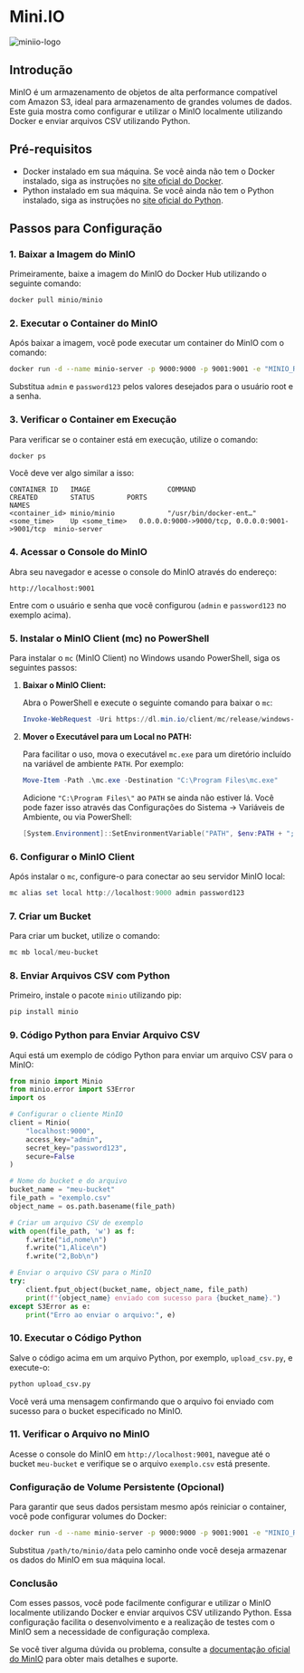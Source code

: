 # Mini.IO

![miniio-logo](https://infraops.info/content/images/2020/12/minio-logo.png)

## Introdução

MinIO é um armazenamento de objetos de alta performance compatível com Amazon S3, ideal para armazenamento de grandes volumes de dados. Este guia mostra como configurar e utilizar o MinIO localmente utilizando Docker e enviar arquivos CSV utilizando Python.

## Pré-requisitos

- Docker instalado em sua máquina. Se você ainda não tem o Docker instalado, siga as instruções no [site oficial do Docker](https://docs.docker.com/get-docker/).
- Python instalado em sua máquina. Se você ainda não tem o Python instalado, siga as instruções no [site oficial do Python](https://www.python.org/downloads/).

## Passos para Configuração

### 1. Baixar a Imagem do MinIO

Primeiramente, baixe a imagem do MinIO do Docker Hub utilizando o seguinte comando:

```bash
docker pull minio/minio
```

### 2. Executar o Container do MinIO

Após baixar a imagem, você pode executar um container do MinIO com o comando:

```bash
docker run -d --name minio-server -p 9000:9000 -p 9001:9001 -e "MINIO_ROOT_USER=admin" -e "MINIO_ROOT_PASSWORD=password123" minio/minio server /data --console-address ":9001"
```

Substitua `admin` e `password123` pelos valores desejados para o usuário root e a senha.

### 3. Verificar o Container em Execução

Para verificar se o container está em execução, utilize o comando:

```bash
docker ps
```

Você deve ver algo similar a isso:

```
CONTAINER ID   IMAGE                   COMMAND                  CREATED        STATUS        PORTS                                           NAMES
<container_id> minio/minio             "/usr/bin/docker-ent…"   <some_time>    Up <some_time>   0.0.0.0:9000->9000/tcp, 0.0.0.0:9001->9001/tcp  minio-server
```

### 4. Acessar o Console do MinIO

Abra seu navegador e acesse o console do MinIO através do endereço:

```
http://localhost:9001
```

Entre com o usuário e senha que você configurou (`admin` e `password123` no exemplo acima).

### 5. Instalar o MinIO Client (mc) no PowerShell

Para instalar o `mc` (MinIO Client) no Windows usando PowerShell, siga os seguintes passos:

1. **Baixar o MinIO Client:**

   Abra o PowerShell e execute o seguinte comando para baixar o `mc`:

   ```powershell
   Invoke-WebRequest -Uri https://dl.min.io/client/mc/release/windows-amd64/mc.exe -OutFile mc.exe
   ```

2. **Mover o Executável para um Local no PATH:**

   Para facilitar o uso, mova o executável `mc.exe` para um diretório incluído na variável de ambiente `PATH`. Por exemplo:

   ```powershell
   Move-Item -Path .\mc.exe -Destination "C:\Program Files\mc.exe"
   ```

   Adicione `"C:\Program Files\"` ao `PATH` se ainda não estiver lá. Você pode fazer isso através das Configurações do Sistema -> Variáveis de Ambiente, ou via PowerShell:

   ```powershell
   [System.Environment]::SetEnvironmentVariable("PATH", $env:PATH + ";C:\Program Files\", [System.EnvironmentVariableTarget]::Machine)
   ```

### 6. Configurar o MinIO Client

Após instalar o `mc`, configure-o para conectar ao seu servidor MinIO local:

```powershell
mc alias set local http://localhost:9000 admin password123
```

### 7. Criar um Bucket

Para criar um bucket, utilize o comando:

```powershell
mc mb local/meu-bucket
```

### 8. Enviar Arquivos CSV com Python

Primeiro, instale o pacote `minio` utilizando pip:

```bash
pip install minio
```

### 9. Código Python para Enviar Arquivo CSV

Aqui está um exemplo de código Python para enviar um arquivo CSV para o MinIO:

```python
from minio import Minio
from minio.error import S3Error
import os

# Configurar o cliente MinIO
client = Minio(
    "localhost:9000",
    access_key="admin",
    secret_key="password123",
    secure=False
)

# Nome do bucket e do arquivo
bucket_name = "meu-bucket"
file_path = "exemplo.csv"
object_name = os.path.basename(file_path)

# Criar um arquivo CSV de exemplo
with open(file_path, 'w') as f:
    f.write("id,nome\n")
    f.write("1,Alice\n")
    f.write("2,Bob\n")

# Enviar o arquivo CSV para o MinIO
try:
    client.fput_object(bucket_name, object_name, file_path)
    print(f"{object_name} enviado com sucesso para {bucket_name}.")
except S3Error as e:
    print("Erro ao enviar o arquivo:", e)
```

### 10. Executar o Código Python

Salve o código acima em um arquivo Python, por exemplo, `upload_csv.py`, e execute-o:

```bash
python upload_csv.py
```

Você verá uma mensagem confirmando que o arquivo foi enviado com sucesso para o bucket especificado no MinIO.

### 11. Verificar o Arquivo no MinIO

Acesse o console do MinIO em `http://localhost:9001`, navegue até o bucket `meu-bucket` e verifique se o arquivo `exemplo.csv` está presente.

### Configuração de Volume Persistente (Opcional)

Para garantir que seus dados persistam mesmo após reiniciar o container, você pode configurar volumes do Docker:

```bash
docker run -d --name minio-server -p 9000:9000 -p 9001:9001 -e "MINIO_ROOT_USER=admin" -e "MINIO_ROOT_PASSWORD=password123" -v /path/to/minio/data:/data minio/minio server /data --console-address ":9001"
```

Substitua `/path/to/minio/data` pelo caminho onde você deseja armazenar os dados do MinIO em sua máquina local.

### Conclusão

Com esses passos, você pode facilmente configurar e utilizar o MinIO localmente utilizando Docker e enviar arquivos CSV utilizando Python. Essa configuração facilita o desenvolvimento e a realização de testes com o MinIO sem a necessidade de configuração complexa.

Se você tiver alguma dúvida ou problema, consulte a [documentação oficial do MinIO](https://docs.min.io/) para obter mais detalhes e suporte.